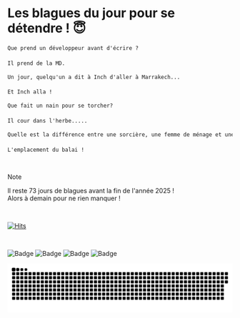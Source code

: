 
<h1>Les blagues du jour pour se détendre ! 😇</h1>

```diff
Que prend un développeur avant d'écrire ?

Il prend de la MD.
```

```diff
Un jour, quelqu'un a dit à Inch d'aller à Marrakech...

Et Inch alla !
```

```diff
Que fait un nain pour se torcher?

Il cour dans l'herbe.....
```

```diff
Quelle est la différence entre une sorcière, une femme de ménage et une personne coincée ?

L'emplacement du balai !
```

<br/>

> [!NOTE]
> Il reste 73 jours de blagues avant la fin de l'année 2025 ! <br/>
> Alors à demain pour ne rien manquer !

<br/>


[![Hits](https://hits.seeyoufarm.com/api/count/incr/badge.svg?url=https%3A%2F%2Fgithub.com%2FClems02%2Fhit-counter&count_bg=%23003E80&title_bg=%235C9FE1&icon=powershell.svg&icon_color=%23FFFFFF&title=Visite&edge_flat=false)](https://hits.seeyoufarm.com)


<br/>


![Badge](https://img.shields.io/badge/Last%20updated%20on-white?style=for-the-badge&logo=clockify)   ![Badge](https://img.shields.io/badge/20/10-white?style=for-the-badge) ![Badge](https://img.shields.io/badge/at-white?style=for-the-badge) ![Badge](https://img.shields.io/badge/03:33-white?style=for-the-badge)


<p align="center">
 <img width="1000" src="assets/github-snake.svg" alt="snake"/>
</p>
